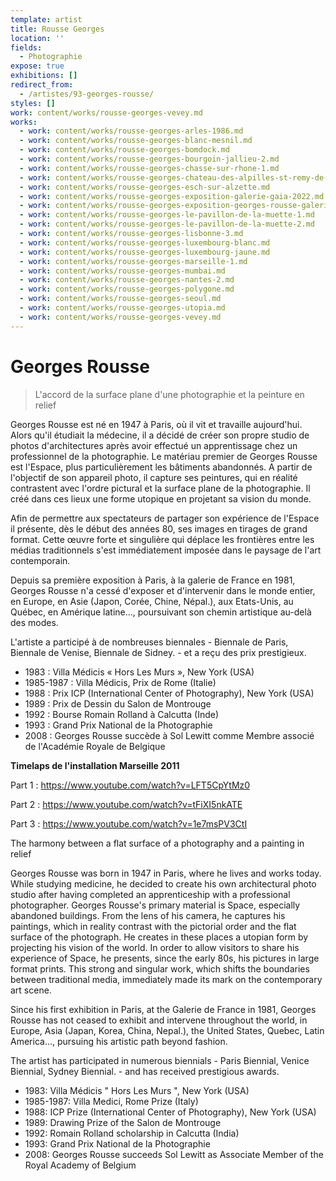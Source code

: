 ```yaml
---
template: artist
title: Rousse Georges
location: ''
fields:
  - Photographie
expose: true
exhibitions: []
redirect_from:
  - /artistes/93-georges-rousse/
styles: []
work: content/works/rousse-georges-vevey.md
works:
  - work: content/works/rousse-georges-arles-1986.md
  - work: content/works/rousse-georges-blanc-mesnil.md
  - work: content/works/rousse-georges-bomdock.md
  - work: content/works/rousse-georges-bourgoin-jallieu-2.md
  - work: content/works/rousse-georges-chasse-sur-rhone-1.md
  - work: content/works/rousse-georges-chateau-des-alpilles-st-remy-de-provence.md
  - work: content/works/rousse-georges-esch-sur-alzette.md
  - work: content/works/rousse-georges-exposition-galerie-gaia-2022.md
  - work: content/works/rousse-georges-exposition-georges-rousse-galerie-gaia.md
  - work: content/works/rousse-georges-le-pavillon-de-la-muette-1.md
  - work: content/works/rousse-georges-le-pavillon-de-la-muette-2.md
  - work: content/works/rousse-georges-lisbonne-3.md
  - work: content/works/rousse-georges-luxembourg-blanc.md
  - work: content/works/rousse-georges-luxembourg-jaune.md
  - work: content/works/rousse-georges-marseille-1.md
  - work: content/works/rousse-georges-mumbai.md
  - work: content/works/rousse-georges-nantes-2.md
  - work: content/works/rousse-georges-polygone.md
  - work: content/works/rousse-georges-seoul.md
  - work: content/works/rousse-georges-utopia.md
  - work: content/works/rousse-georges-vevey.md
---
```

# Georges Rousse

> L'accord de la surface plane d'une photographie et la peinture en relief

Georges Rousse est né en 1947 à Paris, où il vit et travaille aujourd'hui. Alors qu'il étudiait la médecine, il a décidé de créer son propre studio de photos d'architectures après avoir effectué un apprentissage chez un professionnel de la photographie. Le matériau premier de Georges Rousse est l'Espace, plus particulièrement les bâtiments abandonnés. A partir de l'objectif de son appareil photo, il capture ses peintures, qui en réalité contrastent avec l'ordre pictural et la surface plane de la photographie. Il créé dans ces lieux une forme utopique en projetant sa vision du monde.

Afin de permettre aux spectateurs de partager son expérience de l'Espace il présente, dès le début des années 80, ses images en tirages de grand format. Cette œuvre forte et singulière qui déplace les frontières entre les médias traditionnels s'est immédiatement imposée dans le paysage de l'art contemporain.

Depuis sa première exposition à Paris, à la galerie de France en 1981, Georges Rousse n'a cessé d'exposer et d'intervenir dans le monde entier, en Europe, en Asie (Japon, Corée, Chine, Népal.), aux Etats-Unis, au Québec, en Amérique latine..., poursuivant son chemin artistique au-delà des modes.

L'artiste a participé à de nombreuses biennales - Biennale de Paris, Biennale de Venise, Biennale de Sidney. - et a reçu des prix prestigieux.

* 1983 : Villa Médicis « Hors Les Murs », New York (USA)
* 1985-1987 : Villa Médicis, Prix de Rome (Italie)
* 1988 : Prix ICP (International Center of Photography), New York (USA)
* 1989 : Prix de Dessin du Salon de Montrouge
* 1992 : Bourse Romain Rolland à Calcutta (Inde)
* 1993 : Grand Prix National de la Photographie
* 2008 : Georges Rousse succède à Sol Lewitt comme Membre associé de l'Académie Royale de Belgique

**Timelaps de l'installation Marseille 2011**

Part 1 : https://www.youtube.com/watch?v=LFT5CpYtMz0

Part 2 : https://www.youtube.com/watch?v=tFiXI5nkATE

Part 3 : https://www.youtube.com/watch?v=1e7msPV3CtI

The harmony between a flat surface of a photography and a painting in relief

Georges Rousse was born in 1947 in Paris, where he lives and works today. While studying medicine, he decided to create his own architectural photo studio after having completed an apprenticeship with a professional photographer. Georges Rousse's primary material is Space, especially abandoned buildings. From the lens of his camera, he captures his paintings, which in reality contrast with the pictorial order and the flat surface of the photograph. He creates in these places a utopian form by projecting his vision of the world.   In order to allow visitors to share his experience of Space, he presents, since the early 80s, his pictures in large format prints. This strong and singular work, which shifts the boundaries between traditional media, immediately made its mark on the contemporary art scene.

Since his first exhibition in Paris, at the Galerie de France in 1981, Georges Rousse has not ceased to exhibit and intervene throughout the world, in Europe, Asia (Japan, Korea, China, Nepal.), the United States, Quebec, Latin America..., pursuing his artistic path beyond fashion.

The artist has participated in numerous biennials - Paris Biennial, Venice Biennial, Sydney Biennial. - and has received prestigious awards.

* 1983: Villa Médicis " Hors Les Murs ", New York (USA)
* 1985-1987: Villa Medici, Rome Prize (Italy)
* 1988: ICP Prize (International Center of Photography), New York (USA)
* 1989: Drawing Prize of the Salon de Montrouge
* 1992: Romain Rolland scholarship in Calcutta (India)
* 1993: Grand Prix National de la Photographie
* 2008: Georges Rousse succeeds Sol Lewitt as Associate Member of the Royal Academy of Belgium
